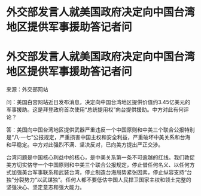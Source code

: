 # 外交部发言人就美国政府决定向中国台湾地区提供军事援助答记者问

# 外交部发言人就美国政府决定向中国台湾地区提供军事援助答记者问

来源：外交部网站

问：美国白宫网站近日发布消息，决定向中国台湾地区提供价值约3.45亿美元的军事援助。这是拜登政府首次使用“总统提用权”向台提供援助。中方对此有何评论？

答：美国向中国台湾地区提供武器严重违反一个中国原则和中美三个联合公报特别是“八·一七”公报规定，严重损害中国主权和安全利益，严重破坏中美关系和台海和平稳定。中方对此强烈不满、坚决反对，已向美方提出严正交涉。

台湾问题是中国核心利益中的核心，是中美关系第一条不可逾越的红线。我们敦促美方切实恪守一个中国原则和中美三个联合公报规定，停止借任何名义、以任何方式加强美台军事联系和武装台湾，停止制造台海局势紧张因素，停止纵容支持“台独”分裂势力“以武谋独”。任何人都不要低估中国人民捍卫国家主权和领土完整的坚强决心、坚定意志和强大能力。

